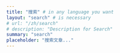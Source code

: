 ```yaml
---
title: "搜索" # in any language you want
layout: "search" # is necessary
# url: "/zh/search"
# description: "Description for Search"
summary: "search"
placeholder: "搜索文章..."
---
```

